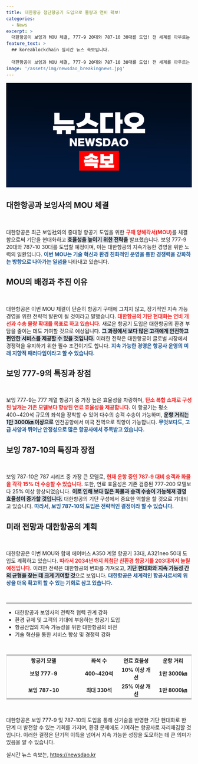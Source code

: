```yaml
---
title: 대한항공 첨단항공기 도입으로 물량과 연비 확보!
categories:
  - News
excerpt: >
  대한항공이 보잉과 MOU 체결, 777-9 20대와 787-10 30대를 도입! 전 세계를 아우르는 편안한 비행과 환경 보존을 위한 지속 가능한 경영에 앞장선다. 클릭해서 자세한 내용을 확인해보세요!
feature_text: >
  ## koreablockchain 실시간 뉴스 속보입니다.

  대한항공이 보잉과 MOU 체결, 777-9 20대와 787-10 30대를 도입! 전 세계를 아우르는 편안한 비행과 환경 보존을 위한 지속 가능한 경영에 앞장선다. 클릭해서 자세한 내용을 확인해보세요!
image: '/assets/img/newsdao_breakingnews.jpg'
---
```


<p><img src="/assets/img/newsdao_breakingnews.jpg" alt="koreablockchain 속보" /></p>

<h2 data-ke-size="size26">대한항공과 보잉사의 MOU 체결</h2>

<p data-ke-size="size16">&nbsp;</p>

<p>대한항공은 최근 보잉社와의 중대형 항공기 도입을 위한 <b><span style="color: #ee2323;">구매 양해각서(MOU)</span></b>를 체결함으로써 기단을 현대화하고 <b><span style="background-color: #21538527;">효율성을 높이기 위한 전략을</span></b> 발표했습니다. 보잉 777-9 20대와 787-10 30대를 도입할 예정이며, 이는 대한항공의 지속가능한 경영을 위한 노력의 일환입니다. <b><span style="color: #1a5490;">이번 MOU는 기술 혁신과 환경 친화적인 운영을 통한 경쟁력을 강화하는 방향으로 나아가는 일념을</span></b> 나타내고 있습니다.</p>

<h2 data-ke-size="size26">MOU의 배경과 추진 이유</h2>

<p data-ke-size="size16">&nbsp;</p>

<p>대한항공은 이번 MOU 체결이 단순히 항공기 구매에 그치지 않고, 장기적인 지속 가능 경영을 위한 전략적 발판이 될 것이라고 말했습니다. <b><span style="color: #ee2323;">대한항공의 기단 현대화는 연비 개선과 수송 물량 확대를 목표로 하고 있습니다.</span></b> 새로운 항공기 도입은 대한항공의 환경 부담을 줄이는 데도 기여할 것으로 예상됩니다. <b><span style="background-color: #21538527;">그 과정에서 보다 많은 고객에게 안전하고 편안한 서비스를 제공할 수 있을 것입니다.</span></b> 이러한 전략은 대한항공이 글로벌 시장에서 경쟁력을 유지하기 위한 필수 조건이기도 합니다. <b><span style="color: #1a5490;">지속 가능한 경영은 항공사 운영의 미래 지향적 패러다임이라고 할 수 있습니다.</span></b></p>

<h2 data-ke-size="size26">보잉 777-9의 특징과 장점</h2>

<p data-ke-size="size16">&nbsp;</p>

<p>보잉 777-9는 777 계열 항공기 중 가장 높은 효율성을 자랑하며, <b><span style="color: #ee2323;">탄소 복합 소재로 구성된 날개는 기존 모델보다 향상된 연료 효율성을 제공합니다.</span></b> 이 항공기는 평소 400~420석 규모의 좌석을 장착할 수 있어 다수의 승객 수송이 가능하며, <b><span style="background-color: #21538527;">운항 거리는 1만 3000㎞ 이상으로</span></b> 인천공항에서 미국 전역으로 직항이 가능합니다. <b><span style="color: #1a5490;">무엇보다도, 고급 사양과 뛰어난 안정성으로 많은 항공사에서 주목받고 있습니다.</span></b></p>

<h2 data-ke-size="size26">보잉 787-10의 특징과 장점</h2>

<p data-ke-size="size16">&nbsp;</p>

<p>보잉 787-10은 787 시리즈 중 가장 큰 모델로, <b><span style="color: #ee2323;">현재 운항 중인 787-9 대비 승객과 화물을 각각 15% 더 수송할 수 있습니다.</span></b> 또한, 연료 효율성은 기존 검증된 777-200 모델보다 25% 이상 향상되었습니다. <b><span style="background-color: #21538527;">이로 인해 보다 많은 화물과 승객 수송이 가능해져 경영 효율성이 증가할 것입니다.</span></b> 대한항공의 기단 구성에서 중요한 역할을 할 것으로 기대되고 있습니다. <b><span style="color: #1a5490;">따라서, 보잉 787-10의 도입은 전략적인 결정이라 할 수 있습니다.</span></b></p>

<h2 data-ke-size="size26">미래 전망과 대한항공의 계획</h2>

<p data-ke-size="size16">&nbsp;</p>

<p>대한항공은 이번 MOU와 함께 에어버스 A350 계열 항공기 33대, A321neo 50대 도입도 계획하고 있습니다. <b><span style="color: #ee2323;">따라서 2034년까지 최첨단 친환경 항공기를 203대까지 늘릴 예정입니다.</span></b> 이러한 전략은 대한항공의 변화를 가져오고, <b><span style="background-color: #21538527;">기단 현대화와 지속 가능성 간의 균형을 찾는 데 크게 기여할 것</span></b>으로 보입니다. <b><span style="color: #1a5490;">대한항공은 세계적인 항공사로서의 위상을 더욱 확고히 할 수 있는 기회로 삼고 있습니다.</span></b></p>

<p data-ke-size="size16">&nbsp;</p>

<hr>

<ul>
    <li>대한항공과 보잉사의 전략적 협력 관계 강화</li>
    <li>환경 규제 및 고객의 기대에 부응하는 항공기 도입</li>
    <li>항공산업의 지속 가능성을 위한 대한항공의 비전</li>
    <li>기술 혁신을 통한 서비스 향상 및 경쟁력 강화</li>
</ul>

<p data-ke-size="size16">&nbsp;</p>

<table style="width: 100%; border-collapse: collapse; border: 1px solid #ddd;">
    <tr>
        <th style="width: 40%; text-align: center;">항공기 모델</th>
        <th style="width: 20%; text-align: center;">좌석 수</th>
        <th style="width: 20%; text-align: center;">연료 효율성</th>
        <th style="width: 20%; text-align: center;">운항 거리</th>
    </tr>
    <tr>
        <td style="text-align: center; height: 17px;"><b>보잉 777-9</b></td>
        <td style="text-align: center; height: 17px;"><b>400~420석</b></td>
        <td style="text-align: center; height: 17px;"><b>10% 이상 개선</b></td>
        <td style="text-align: center; height: 17px;"><b>1만 3000㎞</b></td>
    </tr>
    <tr>
        <td style="text-align: center; height: 17px;"><b>보잉 787-10</b></td>
        <td style="text-align: center; height: 17px;"><b>최대 330석</b></td>
        <td style="text-align: center; height: 17px;"><b>25% 이상 개선</b></td>
        <td style="text-align: center; height: 17px;"><b>1만 8000㎞</b></td>
    </tr>
</table>

<p data-ke-size="size16">&nbsp;</p>

<p>대한항공은 보잉 777-9 및 787-10의 도입을 통해 신기술을 반영한 기단 현대화로 한 단계 더 발전할 수 있는 기회를 가지며, 환경 문제에도 기여하는 항공사로 자리매김할 것입니다. 이러한 결정은 단기적 이득을 넘어서 지속 가능한 성장을 도모하는 데 큰 의미가 있음을 알 수 있습니다.</p>
실시간 뉴스 속보는, <a href="https://newsdao.kr" rel="dofollow">https://newsdao.kr</a>



